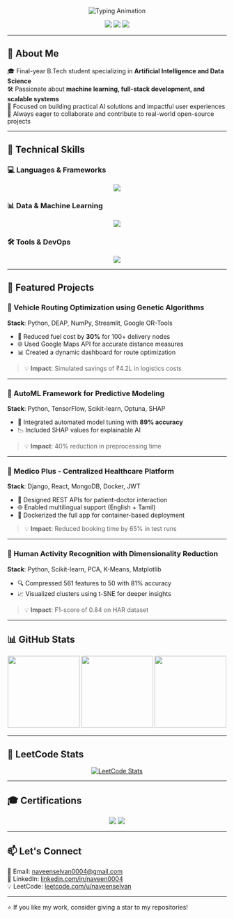 <p align="center">
  <img src="https://readme-typing-svg.demolab.com?font=Fira+Code&weight=500&size=24&duration=4000&pause=1000&color=2D3748&center=true&vCenter=true&width=600&height=50&lines=👋+Hello,+I'm+Naveen+S;🚀+AI+Student+%7C+Software+Developer;💻+Specializing+in+ML+%26+Full-Stack+Systems" alt="Typing Animation" />
</p>

<p align="center">
  <a href="https://www.linkedin.com/in/naveen0004/"><img src="https://img.shields.io/badge/LinkedIn-0A66C2?style=for-the-badge&logo=linkedin&logoColor=white" /></a>
  <a href="https://leetcode.com/u/naveenselvan/"><img src="https://img.shields.io/badge/LeetCode-FFA116?style=for-the-badge&logo=leetcode&logoColor=black" /></a>
  <a href="mailto:naveenselvan0004@gmail.com"><img src="https://img.shields.io/badge/Gmail-D14836?style=for-the-badge&logo=gmail&logoColor=white" /></a>
</p>

---

## 🧠 About Me

🎓 Final-year B.Tech student specializing in **Artificial Intelligence and Data Science**  
🛠 Passionate about **machine learning, full-stack development, and scalable systems**  
🎯 Focused on building practical AI solutions and impactful user experiences  
💬 Always eager to collaborate and contribute to real-world open-source projects

---

## 🚀 Technical Skills

### 💻 Languages & Frameworks
<p align="center">
  <img src="https://skillicons.dev/icons?i=python,java,cpp,tensorflow,pytorch,react,django,flask,nodejs" />
</p>

### 📊 Data & Machine Learning
<p align="center">
  <img src="https://skillicons.dev/icons?i=aws,gcp,mongodb,mysql,postgres,redis,scikitlearn,selenium" />
</p>

### 🛠 Tools & DevOps
<p align="center">
  <img src="https://skillicons.dev/icons?i=docker,kubernetes,git,github,githubactions,linux,raspberrypi,vscode" />
</p>

---

## 🌟 Featured Projects

### 🔹 Vehicle Routing Optimization using Genetic Algorithms
**Stack**: Python, DEAP, NumPy, Streamlit, Google OR-Tools  
- 🚚 Reduced fuel cost by **30%** for 100+ delivery nodes  
- 🌐 Used Google Maps API for accurate distance measures  
- 📊 Created a dynamic dashboard for route optimization  
> 💡 **Impact**: Simulated savings of ₹4.2L in logistics costs

---

### 🔹 AutoML Framework for Predictive Modeling  
**Stack**: Python, TensorFlow, Scikit-learn, Optuna, SHAP  
- 🤖 Integrated automated model tuning with **89% accuracy**  
- 📉 Included SHAP values for explainable AI  
> 💡 **Impact**: 40% reduction in preprocessing time

---

### 🔹 Medico Plus - Centralized Healthcare Platform  
**Stack**: Django, React, MongoDB, Docker, JWT  
- 🏥 Designed REST APIs for patient-doctor interaction  
- 🌐 Enabled multilingual support (English + Tamil)  
- 🚀 Dockerized the full app for container-based deployment  
> 💡 **Impact**: Reduced booking time by 65% in test runs

---

### 🔹 Human Activity Recognition with Dimensionality Reduction  
**Stack**: Python, Scikit-learn, PCA, K-Means, Matplotlib  
- 🔍 Compressed 561 features to 50 with 81% accuracy  
- 📈 Visualized clusters using t-SNE for deeper insights  
> 💡 **Impact**: F1-score of 0.84 on HAR dataset

---

## 📊 GitHub Stats
<p align="center">
  <img src="https://github-readme-stats.vercel.app/api?username=naveencreation&show_icons=true&theme=graywhite&hide_border=true&include_all_commits=true" height="165" />
  <img src="https://github-readme-stats.vercel.app/api/top-langs/?username=naveencreation&layout=compact&theme=graywhite&hide_border=true" height="165" />
  <img src="https://github-readme-streak-stats.herokuapp.com/?user=naveencreation&theme=graywhite&hide_border=true" height="165" />
</p>

---

## 🧩 LeetCode Stats
<p align="center">
  <a href="https://leetcode.com/u/naveenselvan/">
    <img src="https://leetcard.jacoblin.cool/naveenselvan?theme=light&ext=heatmap" alt="LeetCode Stats" />
  </a>
</p>

---

## 🎓 Certifications
<p align="center">
  <img src="https://img.shields.io/badge/Qlik-Business_Analyst-009639?style=for-the-badge&logo=qlik&logoColor=white" />
  <img src="https://img.shields.io/badge/NPTEL-Data_Analytics_with_Python-2D3748?style=for-the-badge" />
</p>

---

## 📫 Let's Connect

📧 Email: naveenselvan0004@gmail.com  
🔗 LinkedIn: [linkedin.com/in/naveen0004](https://linkedin.com/in/naveen0004)  
💡 LeetCode: [leetcode.com/u/naveenselvan](https://leetcode.com/u/naveenselvan)

---

⭐️ If you like my work, consider giving a star to my repositories!
